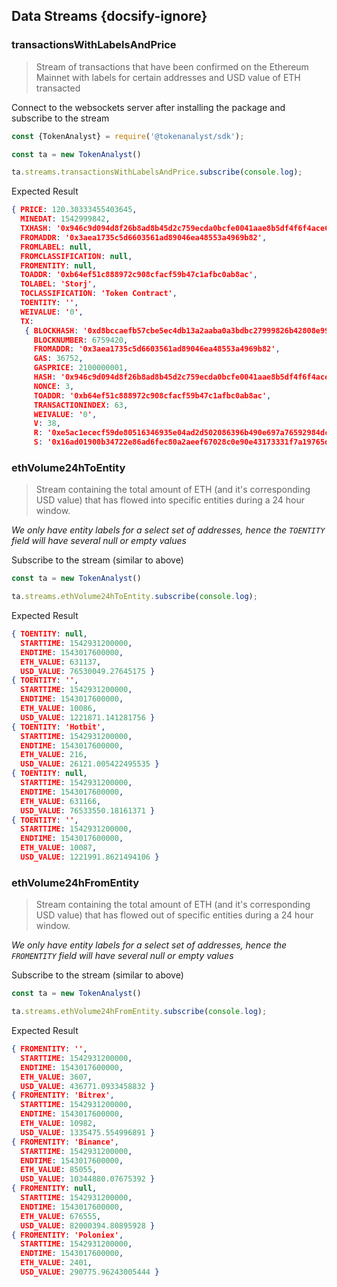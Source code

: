 ## Data Streams {docsify-ignore}

### transactionsWithLabelsAndPrice
> Stream of transactions that have been confirmed on the Ethereum Mainnet with labels for certain addresses and USD value of ETH transacted

Connect to the websockets server after installing the package and subscribe to the stream

```javascript
const {TokenAnalyst} = require('@tokenanalyst/sdk');

const ta = new TokenAnalyst()

ta.streams.transactionsWithLabelsAndPrice.subscribe(console.log);
```

Expected Result

```json
{ PRICE: 120.30333455403645,
  MINEDAT: 1542999842,
  TXHASH: '0x946c9d094d8f26b8ad8b45d2c759ecda0bcfe0041aae8b5df4f6f4ace63dd329',
  FROMADDR: '0x3aea1735c5d6603561ad89046ea48553a4969b82',
  FROMLABEL: null,
  FROMCLASSIFICATION: null,
  FROMENTITY: null,
  TOADDR: '0xb64ef51c888972c908cfacf59b47c1afbc0ab8ac',
  TOLABEL: 'Storj',
  TOCLASSIFICATION: 'Token Contract',
  TOENTITY: '',
  WEIVALUE: '0',
  TX:
   { BLOCKHASH: '0xd8bccaefb57cbe5ec4db13a2aaba0a3bdbc27999826b42808e994567876e9088',
     BLOCKNUMBER: 6759420,
     FROMADDR: '0x3aea1735c5d6603561ad89046ea48553a4969b82',
     GAS: 36752,
     GASPRICE: 2100000001,
     HASH: '0x946c9d094d8f26b8ad8b45d2c759ecda0bcfe0041aae8b5df4f6f4ace63dd329',
     NONCE: 3,
     TOADDR: '0xb64ef51c888972c908cfacf59b47c1afbc0ab8ac',
     TRANSACTIONINDEX: 63,
     WEIVALUE: '0',
     V: 38,
     R: '0xe5ac1ececf59de80516346935e04ad2d502086396b490e697a76592984dcef75',
     S: '0x16ad01900b34722e86ad6fec80a2aeef67028c0e90e43173331f7a19765d56e7' } }
```


### ethVolume24hToEntity
> Stream containing the total amount of ETH (and it's corresponding USD value) that has flowed into specific entities during a 24 hour window. 

*We only have entity labels for a select set of addresses, hence the ```TOENTITY``` field will have several null or empty values*

Subscribe to the stream (similar to above)

```javascript
const ta = new TokenAnalyst()

ta.streams.ethVolume24hToEntity.subscribe(console.log);
```

Expected Result

```json
{ TOENTITY: null,
  STARTTIME: 1542931200000,
  ENDTIME: 1543017600000,
  ETH_VALUE: 631137,
  USD_VALUE: 76530049.27645175 }
{ TOENTITY: '',
  STARTTIME: 1542931200000,
  ENDTIME: 1543017600000,
  ETH_VALUE: 10086,
  USD_VALUE: 1221871.141281756 }
{ TOENTITY: 'Hotbit',
  STARTTIME: 1542931200000,
  ENDTIME: 1543017600000,
  ETH_VALUE: 216,
  USD_VALUE: 26121.005422495535 }
{ TOENTITY: null,
  STARTTIME: 1542931200000,
  ENDTIME: 1543017600000,
  ETH_VALUE: 631166,
  USD_VALUE: 76533550.18161371 }
{ TOENTITY: '',
  STARTTIME: 1542931200000,
  ENDTIME: 1543017600000,
  ETH_VALUE: 10087,
  USD_VALUE: 1221991.8621494106 }
```



### ethVolume24hFromEntity
> Stream containing the total amount of ETH (and it's corresponding USD value) that has flowed out of specific entities during a 24 hour window. 

*We only have entity labels for a select set of addresses, hence the ```FROMENTITY``` field will have several null or empty values*

Subscribe to the stream (similar to above)

```javascript
const ta = new TokenAnalyst()

ta.streams.ethVolume24hFromEntity.subscribe(console.log);
```

Expected Result

```json
{ FROMENTITY: '',
  STARTTIME: 1542931200000,
  ENDTIME: 1543017600000,
  ETH_VALUE: 3607,
  USD_VALUE: 436771.0933458832 }
{ FROMENTITY: 'Bitrex',
  STARTTIME: 1542931200000,
  ENDTIME: 1543017600000,
  ETH_VALUE: 10982,
  USD_VALUE: 1335475.554996891 }
{ FROMENTITY: 'Binance',
  STARTTIME: 1542931200000,
  ENDTIME: 1543017600000,
  ETH_VALUE: 85055,
  USD_VALUE: 10344880.07675392 }
{ FROMENTITY: null,
  STARTTIME: 1542931200000,
  ENDTIME: 1543017600000,
  ETH_VALUE: 676555,
  USD_VALUE: 82000394.80895928 }
{ FROMENTITY: 'Poloniex',
  STARTTIME: 1542931200000,
  ENDTIME: 1543017600000,
  ETH_VALUE: 2401,
  USD_VALUE: 290775.96243005444 }
```

